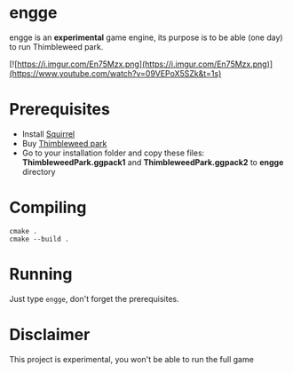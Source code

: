# engge

engge is an **experimental** game engine, its purpose is to be able (one day) to run Thimbleweed park.

[![https://i.imgur.com/En75Mzx.png](https://i.imgur.com/En75Mzx.png)](https://www.youtube.com/watch?v=09VEPoX5SZk&t=1s)

# Prerequisites
* Install [Squirrel](http://squirrel-lang.org/)
* Buy [Thimbleweed park](https://thimbleweedpark.com)
* Go to your installation folder and copy these files:  **ThimbleweedPark.ggpack1** and **ThimbleweedPark.ggpack2** to **engge** directory

# Compiling

```
cmake .
cmake --build .
```

# Running

Just type `engge`, don't forget the prerequisites.

# Disclaimer

This project is experimental, you won't be able to run the full game
